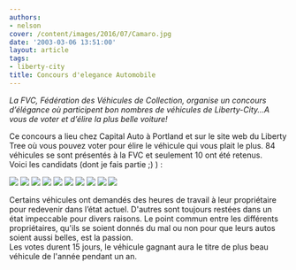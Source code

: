 ```yaml
---
authors:
- nelson
cover: /content/images/2016/07/Camaro.jpg
date: '2003-03-06 13:51:00'
layout: article
tags:
- liberty-city
title: Concours d'elegance Automobile
---
```



_La FVC, Fédération des Véhicules de Collection, organise un concours d’élégance où participent bon nombres de véhicules de Liberty-City...A vous de voter et d’élire la plus belle voiture!_

Ce concours a lieu chez Capital Auto à Portland et sur le site web du Liberty Tree où vous pouvez voter pour élire le véhicule qui vous plait le plus. 84 véhicules se sont présentés à la FVC et seulement 10 ont été retenus.  
Voici les candidats (dont je fais partie ;) ) :

![](/content/images/2016/07/Camaro.jpg)
![](/content/images/2016/07/Challenger.jpg)
![](/content/images/2016/07/fsscr001.jpg)
![](/content/images/2016/07/fsscr003.jpg)
![](/content/images/2016/07/fsscr005.jpg)
![](/content/images/2016/07/fsscr008.jpg)
![](/content/images/2016/07/fsscr010.jpg)
![](/content/images/2016/07/Hemi102.jpg)
![](/content/images/2016/07/Torino5.jpg)
![](/content/images/2016/07/lebaron.jpg)

Certains véhicules ont demandés des heures de travail à leur propriétaire pour redevenir dans l’état actuel. D'autres sont toujours restées dans un état impeccable pour divers raisons. Le point commun entre les différents propriétaires, qu'ils se soient donnés du mal ou non pour que leurs autos soient aussi belles, est la passion.  
Les votes durent 15 jours, le véhicule gagnant aura le titre de plus beau véhicule de l'année pendant un an.